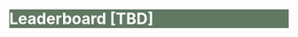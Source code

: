 <div class="widewrapper pagetitle">
  <div class="container" style="background-color:#617863">
    <h1 style="color:white;">Leaderboard [TBD]</h1>
  </div>
</div>
<br>